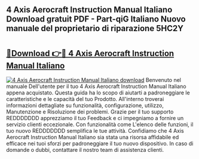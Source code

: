 ## 4 Axis Aerocraft Instruction Manual Italiano Download gratuit PDF - Part-qiG Italiano Nuovo manuale del proprietario di riparazione 5HC2Y

# <h2><a href="http://dfft5r7.blite.top/?on=4+Axis+Aerocraft+Instruction+Manual+Italiano">🔗Download 👉🔴 4 Axis Aerocraft Instruction Manual Italiano</a></h2>

[![4 Axis Aerocraft Instruction Manual Italiano download](https://i.imgur.com/lujVjoI.png)](http://dfft5r7.blite.top/?on=4+Axis+Aerocraft+Instruction+Manual+Italiano)
Benvenuto nel manuale Dell'utente per il tuo 4 Axis Aerocraft Instruction Manual Italiano appena acquistato. Questa guida ha lo scopo di aiutarti a padroneggiare le caratteristiche e le capacità del tuo Prodotto. All'interno troverai informazioni dettagliate su funzionalità, configurazione, utilizzo, Manutenzione e Risoluzione dei problemi. Grazie per il tuo supporto REDDDDDDD apprezziamo il tuo Feedback e ci impegniamo a fornire un servizio clienti eccezionale. Con funzionalità come L'elenco delle funzioni, il tuo nuovo REDDDDDDD semplifica le tue attività. Confidiamo che 4 Axis Aerocraft Instruction Manual Italiano sia stata una risorsa affidabile ed efficace nei tuoi sforzi per padroneggiare il tuo nuovo dispositivo. In caso di domande o dubbi, contattare il nostro team di assistenza clienti.
